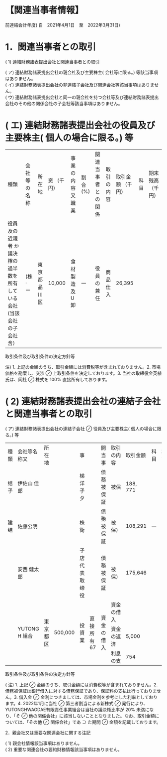 # 【関連当事者情報】  

前連結会計年度( 自　2021年4月1日　至　2022年3月31日)  

# 1．関連当事者との取引  

( 1) 連結財務諸表提出会社と関連当事者との取引  

( ア) 連結財務諸表提出会社の親会社及び主要株主( 会社等に限る。) 等該当事項はありません。  
( イ) 連結財務諸表提出会社の非連結子会社及び関連会社等該当事項はありません。  
( ウ) 連結財務諸表提出会社と同一の親会社を持つ会社等及び連結財務諸表提出会社のその他の関係会社の子会社等該当事項はありません。  

# ( エ) 連結財務諸表提出会社の役員及び主要株主( 個人の場合に限る。) 等  

<html><body><table><tr><td>種類</td><td>会社等の 名称</td><td>所在地</td><td>资 （千円）</td><td>事業の内容 又職業</td><td>割合(%)</td><td>闋連当事者 との閑係</td><td>取引の内容</td><td>取引金额 （千円）</td><td>科目</td><td>期末残高 （千円）</td></tr><tr><td>役員及の近親者 か議决榷の過半数を 所有している会社 (当該会社の子会社 含）</td><td>(株· ー</td><td>東京都 品川区</td><td>10,000</td><td>食材製造 及U卸</td><td>一</td><td>役員の兼任</td><td>商品仕入</td><td>26,395</td><td></td><td></td></tr></table></body></html>  

取引条件及び取引条件の決定方針等  

注) 1. 上記の金額のうち、取引金額には消費税等が含まれておりません。2. 市場価格を勘案し、交渉 $\oslash$ 上取引条件を決定しております。3. 当社の取締役金英植氏は、同社 $\oslash$ 株式を $1 0 0 \%$ 直接所有しております。  

# ( 2) 連結財務諸表提出会社の連結子会社と関連当事者との取引  

( ア) 連結財務諸表提出会社の連結子会社 $\oslash$ 役員及び主要株主( 個人の場合に限る。) 等  


<html><body><table><tr><td>種類</td><td>会社等名称又</td><td>所在地</td><td></td><td>事</td><td></td><td>開当事</td><td>取引の内容</td><td>取引金额</td><td>科目</td><td>期高</td></tr><tr><td>结子</td><td>伊佐山 佳郎</td><td></td><td></td><td>梯洋子夕</td><td></td><td>债務被保証</td><td>被保</td><td>188, 771</td><td></td><td></td></tr><tr><td>建结</td><td>佐藤公明</td><td></td><td></td><td>株衛</td><td></td><td>债務被保証</td><td>被保）</td><td>108,291</td><td>一</td><td></td></tr><tr><td></td><td>安西 健太郎</td><td></td><td></td><td>子店 代表取缔役</td><td></td><td>債務被保証</td><td>被保）</td><td>175,646</td><td></td><td></td></tr><tr><td rowspan="3"></td><td rowspan="3">YUTONG H 組合</td><td rowspan="3">東京都区</td><td rowspan="3">500,000</td><td rowspan="3">投資業</td><td rowspan="3">直接所有67</td><td rowspan="3">資金の借入</td><td>資金の借入</td><td></td><td rowspan="3"></td><td rowspan="3"></td></tr><tr><td>資金の返济</td><td>5,000</td></tr><tr><td>利息の支</td><td>754</td></tr></table></body></html>

取引条件及び取引条件の決定方針等  

( 注) 1. 上記 $\oslash$ 金額のうち、取引金額には消費税等が含まれておりません。2. 債務被保証は銀行借入に対する債務保証であり、保証料の支払は行っておりません。3. 借入金 $\oslash$ 金利につきましては、市場金利を参考にした利率としております。4. 2022年1月に当社 $\oslash$ 第三者割当による新株式 $\oslash$ 発行により、YUTONGHWAGDAE有限責任事業組合は当社の議決権比率が $2 0 \%$ 未満になり、「そ $\oslash$ 他の関係会社」に該当しないこととなりました。なお、取引金額については、「その他 $\oslash$ 関係会社」であ $\supset$ た期間 $\oslash$ 金額を記載しております。  

2．親会社又は重要な関連会社に関する注記  

( 1) 親会社情報該当事項はありません。  
( 2) 重要な関連会社の要約財務情報該当事項はありません。  